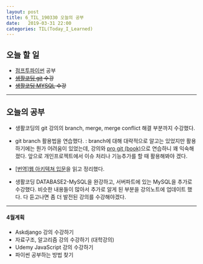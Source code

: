 ```yaml
---
layout: post
title: 6_TIL_190330 오늘의 공부
date:   2019-03-31 22:00
categories: TIL(Today_I_Learned)
---
```


## 오늘 할 일
- [점프투파이썬](https://wikidocs.net/book/1) 공부
- ~~[생활코딩 git](https://opentutorials.org/course/2708) 수강~~
- ~~[생활코딩 MYSQL](https://opentutorials.org/course/3161) 수강~~

---

## 오늘의 공부

- 생활코딩의 git 강의의 branch, merge, merge conflict 해결 부분까지 수강했다.

- git branch 활용법을 연습했다.
 : branch에 대해 대략적으로 알고는 있었지만 활용하기에는 뭔가 어려움이 있었는데, 강의와 [pro git (book)](https://git-scm.com/book/ko/v2/Git-%EB%B8%8C%EB%9E%9C%EC%B9%98-%EB%B8%8C%EB%9E%9C%EC%B9%98%EC%99%80-Merge-%EC%9D%98-%EA%B8%B0%EC%B4%88)으로 연습하니 꽤 익숙해졌다. 앞으로 개인프로젝트에서 이슈 처리나 기능추가를 할 때 활용해봐야 겠다.

- [[번역]웹 아키텍쳐 입문](https://blog.rhostem.com/posts/2018-07-22-web-architecture-101)을 읽고 정리했다.

- 생활코딩 DATABASE2-MySQL을 완강하고, 서버파트에 있는 MySQL을 추가로 수강했다. 비슷한 내용들이 많아서 추가로 알게 된 부분을 강의노트에 업데이트 했다. 다 듣고나면 좀 더 발전된 강의를 수강해야겠다.

---


#### 4월계획

- Askdjango 강의 수강하기
- 자료구조, 알고리즘 강의 수강하기 (대학강의)
- Udemy JavaScript 강의 수강하기
- 파이썬 공부하는 방법 찾기
